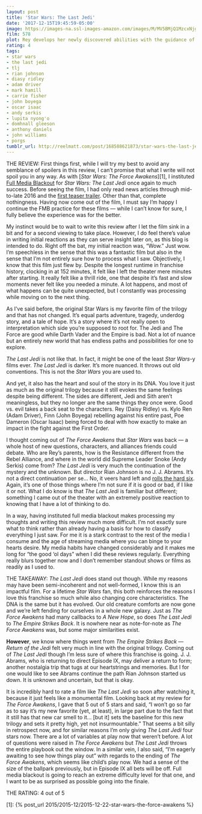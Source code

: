 ```yaml
---
layout: post
title: 'Star Wars: The Last Jedi'
date: '2017-12-15T19:45:59-05:00'
image: https://images-na.ssl-images-amazon.com/images/M/MV5BMjQ1MzcxNjg4N15BMl5BanBnXkFtZTgwNzgwMjY4MzI@._V1_SY1000_CR0,0,675,1000_AL_.jpg
film: 578
plot: Rey develops her newly discovered abilities with the guidance of Luke Skywalker, who is unsettled by the strength of her powers. Meanwhile, the Resistance prepares to do battle with the First Order.
rating: 4
tags:
- star wars
- the last jedi
- tlj
- rian johnson
- diasy ridley
- adam driver
- mark hamill
- carrie fisher
- john boyega
- oscar isaac
- andy serkis
- lupita nyong'o
- domhnall gleeson
- anthony daniels
- john williams
- porgs
tumblr_url: http://reelmatt.com/post/168588621873/star-wars-the-last-jedi
---
```


THE REVIEW: First things first, while I will try my best to avoid any semblance of spoilers in this review, I can’t promise that what I write will not spoil you in any way. As with [*Star Wars: The Force Awakens*][1], I instituted [Full Media Blackout](https://twitter.com/tvaziri/status/885547095846862849) for *Star Wars: The Last Jedi* once again to much success. Before seeing the film, I had only read news articles through mid-to-late 2016 and the [first teaser trailer](https://www.youtube.com/watch?v=zB4I68XVPzQ). Other than that, complete nothingness. Having now come out of the film, I must say I’m happy I continue the FMB practice for these films — while I can’t know for sure, I fully believe the experience was for the better.

My instinct would be to wait to write this review after I let the film sink in a bit and for a second viewing to take place. However, I do feel there’s value in writing initial reactions as they can serve insight later on, as this blog is intended to do. Right off the bat, my initial reaction was, “Wow.” Just wow. I’m speechless in the sense that this was a fantastic film but also in the sense that I’m not entirely sure how to process what I saw. Objectively, I know that this film just flew by. Despite the longest runtime in franchise history, clocking in at 152 minutes, it felt like I left the theater mere minutes after starting. It really felt like a thrill ride, one that despite it’s fast and slow moments never felt like you needed a minute. A lot happens, and most of what happens can be quite unexpected, but I constantly was processing while moving on to the next thing.

As I’ve said before, the original Star Wars is my favorite film of the trilogy and that has not changed. It’s equal parts adventure, tragedy, underdog story, and a tale of hope. It’s a story where it’s not really open to interpretation which side you’re supposed to root for. The Jedi and The Force are good while Darth Vader and the Empire is bad. Not a lot of nuance but an entirely new world that has endless paths and possibilities for one to explore.

*The Last Jedi* is not like that. In fact, it might be one of the least *Star Wars*-y films ever. *The Last Jedi* is darker. It’s more nuanced. It throws out old conventions. This is not the *Star Wars* you are used to.

And yet, it also has the heart and soul of the story in its DNA. You love it just as much as the original trilogy because it still evokes the same feelings despite being different. The sides are different, Jedi and Sith aren’t meaningless, but they no longer are the same things they once were. Good vs. evil takes a back seat to the characters. Rey (Daisy Ridley) vs. Kylo Ren (Adam Driver), Finn (John Boyega) rebelling against his entire past, Poe Dameron (Oscar Isaac) being forced to deal with how exactly to make an impact in the fight against the First Order.

I thought coming out of *The Force Awakens* that *Star Wars* was back — a whole host of new questions, characters, and alliances friends could debate. Who are Rey’s parents, how is the Resistance different from the Rebel Alliance, and where in the world did Supreme Leader Snoke (Andy Serkis) come from? *The Last Jedi* is very much the continuation of the mystery and the unknown. But director Rian Johnson is no J. J. Abrams. It’s not a direct continuation per se… No, it veers hard left and [rolls the hard six](https://www.youtube.com/watch?v=Dkc0RZ8Ym1Y). Again, it’s one of those things where I’m not sure if it is good or bad, if I like it or not. What I do know is that *The Last Jedi* is familiar but different; something I came out of the theater with an extremely positive reaction to knowing that I have a lot of thinking to do.

In a way, having instituted full media blackout makes processing my thoughts and writing this review much more difficult. I’m not exactly sure what to think rather than already having a basis for how to classify everything I just saw. For me it is a stark contrast to the rest of the media I consume and the age of streaming media where you can binge to your hearts desire. My media habits have changed considerably and it makes me long for “the good ‘ol days” when I did these reviews regularly. Everything really blurs together now and I don’t remember standout shows or films as readily as I used to.

THE TAKEAWAY: *The Last Jedi* does stand out though. While my reasons may have been semi-incoherent and not well-formed, I know this is an impactful film. For a lifetime *Star Wars* fan, this both reinforces the reasons I love this franchise so much while also changing core characteristics. The DNA is the same but it has evolved. Our old creature comforts are now gone and we’re left fending for ourselves in a whole new galaxy. Just as *The Force Awakens* had many callbacks to *A New Hope*, so does *The Last Jedi* to *The Empire Strikes Back*. It is nowhere near as note-for-note as *The Force Awakens* was, but some major similarities exist.

**However**, we know where things went from *The Empire Strikes Back* — *Return of the Jedi* felt very much in line with the original trilogy. Coming out of *The Last Jedi* though I’m less sure of where this franchise is going. J. J. Abrams, who is returning to direct Episode IX, may deliver a return to form; another nostalgia trip that tugs at our heartstrings and memories. But I for one would like to see Abrams continue the path Rian Johnson started us down. It is unknown and uncertain, but that is okay.

It is incredibly hard to rate a film like *The Last Jedi* so soon after watching it, because it just feels like a monumental film. Looking back at my review for *The Force Awakens*, I gave that 5 out of 5 stars and said, “I won’t go so far as to say it’s my new favorite (yet, at least), in large part due to the fact that it still has that new car smell to it… [but it] sets the baseline for this new trilogy and sets it pretty high, yet not insurmountable.” That seems a bit silly in retrospect now, and for similar reasons I’m only giving *The Last Jedi* four stars now. There are a lot of variables at play now that weren’t before. A lot of questions were raised in *The Force Awakens* but *The Last Jedi* throws the entire playbook out the window. In a similar vein, I also said, “I’m eagerly awaiting to see how things play out” with regards to the ending of *The Force Awakens*, which seems like child’s play now. We had a sense of the size of the ballpark previously, but in Episode IX all bets will be off. Full media blackout is going to reach an extreme difficulty level for that one, and I want to be as surprised as possible going into the finale.

THE RATING: 4 out of 5

[1]: {% post_url 2015/2015-12/2015-12-22-star-wars-the-force-awakens %}